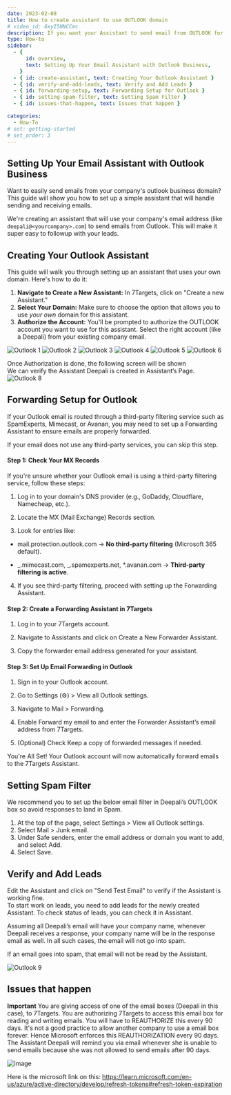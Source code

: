 ```yaml
---
date: 2023-02-08
title: How to create assistant to use OUTLOOK domain
# video_id: 6xyI5NNCCmc
description: If you want your Assistant to send email from OUTLOOK for Business with your company domain, then you can use this feature.
type: How-to
sidebar:
  - {
      id: overview,
      text: Setting Up Your Email Assistant with Outlook Business,
    }
  - { id: create-assistant, text: Creating Your Outlook Assistant }
  - { id: verify-and-add-leads, text: Verify and Add Leads }
  - { id: forwarding-setup, text: Forwarding Setup for Outlook }
  - { id: setting-spam-filter, text: Setting Spam Filter }
  - { id: issues-that-happen, text: Issues that happen }

categories:
  - How-To
# set: getting-started
# set_order: 3
---
```


## Setting Up Your Email Assistant with Outlook Business

Want to easily send emails from your company's outlook business domain? This guide will show you how to set up a simple assistant that will handle sending and receiving emails.

We're creating an assistant that will use your company's email address (like `deepali@<yourcompany>.com`) to send emails from Outlook. This will make it super easy to followup with your leads.

## Creating Your Outlook Assistant

This guide will walk you through setting up an assistant that uses your own domain. Here's how to do it:

1.  **Navigate to Create a New Assistant:** In 7Targets, click on "Create a new Assistant."
2.  **Select Your Domain:** Make sure to choose the option that allows you to use _your own_ domain for this assistant.
3.  **Authorize the Account:** You'll be prompted to authorize the OUTLOOK account you want to use for this assistant. Select the right account (like a Deepali) from your existing company email.

![Outlook 1](../../images/outlook_image1.png)
![Outlook 2](../../images/outlook_image2.png)
![Outlook 3](../../images/outlook_image3.png)
![Outlook 4](../../images/outlook_image4.jpg)
![Outlook 5](../../images/outlook_image5.jpg)
![Outlook 6](../../images/outlook_image6.jpg)

Once Authorization is done, the following screen will be shown  
We can verify the Assistant Deepali is created in Assistant’s Page.
![Outlook 8](../../images/outlook_image8.jpg)

## Forwarding Setup for Outlook

If your Outlook email is routed through a third-party filtering service such as SpamExperts, Mimecast, or Avanan, you may need to set up a Forwarding Assistant to ensure emails are properly forwarded.

If your email does not use any third-party services, you can skip this step.

#### Step 1: Check Your MX Records

If you're unsure whether your Outlook email is using a third-party filtering service, follow these steps:

1. Log in to your domain's DNS provider (e.g., GoDaddy, Cloudflare, Namecheap, etc.).

2. Locate the MX (Mail Exchange) Records section.

3. Look for entries like:

- mail.protection.outlook.com → **No third-party filtering** (Microsoft 365 default).

- _.mimecast.com, _.spamexperts.net, \*.avanan.com → **Third-party filtering is active**.

4. If you see third-party filtering, proceed with setting up the Forwarding Assistant.

#### Step 2: Create a Forwarding Assistant in 7Targets

1. Log in to your 7Targets account.

2. Navigate to Assistants and click on Create a New Forwarder Assistant.

3. Copy the forwarder email address generated for your assistant.

#### Step 3: Set Up Email Forwarding in Outlook

1. Sign in to your Outlook account.

2. Go to Settings (⚙️) > View all Outlook settings.

3. Navigate to Mail > Forwarding.

4. Enable Forward my email to and enter the Forwarder Assistant’s email address from 7Targets.

5. (Optional) Check Keep a copy of forwarded messages if needed.

You're All Set!
Your Outlook account will now automatically forward emails to the 7Targets Assistant.

## Setting Spam Filter

We recommend you to set up the below email filter in Deepali’s OUTLOOK box so avoid responses to land in Spam.

1. At the top of the page, select Settings > View all Outlook settings.
2. Select Mail > Junk email.
3. Under Safe senders, enter the email address or domain you want to add, and select Add.
4. Select Save.

## Verify and Add Leads

Edit the Assistant and click on "Send Test Email" to verify if the Assistant is working fine.  
To start work on leads, you need to add leads for the newly created Assistant. To check status of leads, you can check it in Assistant.

Assuming all Deepali’s email will have your company name, whenever Deepali receives a response, your company name will be in the response email as well. In all such cases, the email will not go into spam.

If an email goes into spam, that email will not be read by the Assistant.

![Outlook 9](../../images/outlook_image9.png)

## Issues that happen

**Important**
You are giving access of one of the email boxes (Deepali in this case), to 7Targets.
You are authorizing 7Targets to access this email box for reading and writing emails.
You will have to REAUTHORIZE this every 90 days.
It's not a good practice to allow another company to use a email box forever. Hence Microsoft enforces this REAUTHORIZATION every 90 days.
The Assistant Deepali will remind you via email whenever she is unable to send emails because she was not allowed to send emails after 90 days.

![image](../../images/microsoft-block-account.png)

Here is the microsoft link on this: https://learn.microsoft.com/en-us/azure/active-directory/develop/refresh-tokens#refresh-token-expiration
